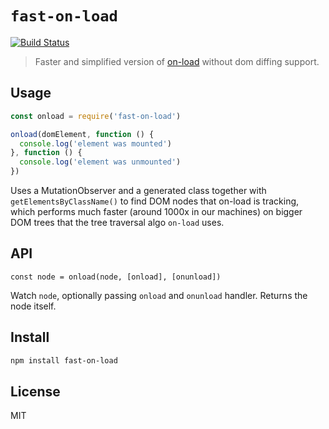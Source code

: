 # `fast-on-load`

[![Build Status](https://travis-ci.org/hyperdivision/fast-on-load.svg?branch=master)](https://travis-ci.org/hyperdivision/fast-on-load)

> Faster and simplified version of [on-load](https://github.com/shama/on-load) without dom diffing support.

## Usage

``` js
const onload = require('fast-on-load')

onload(domElement, function () {
  console.log('element was mounted')
}, function () {
  console.log('element was unmounted')
})
```

Uses a MutationObserver and a generated class together with `getElementsByClassName()` to find DOM nodes that on-load is tracking, which performs
much faster (around 1000x in our machines) on bigger DOM trees that the tree traversal algo `on-load` uses.

## API

`const node = onload(node, [onload], [onunload])`

Watch `node`, optionally passing `onload` and `onunload` handler.
Returns the node itself.

## Install

```sh
npm install fast-on-load
```

## License

MIT
